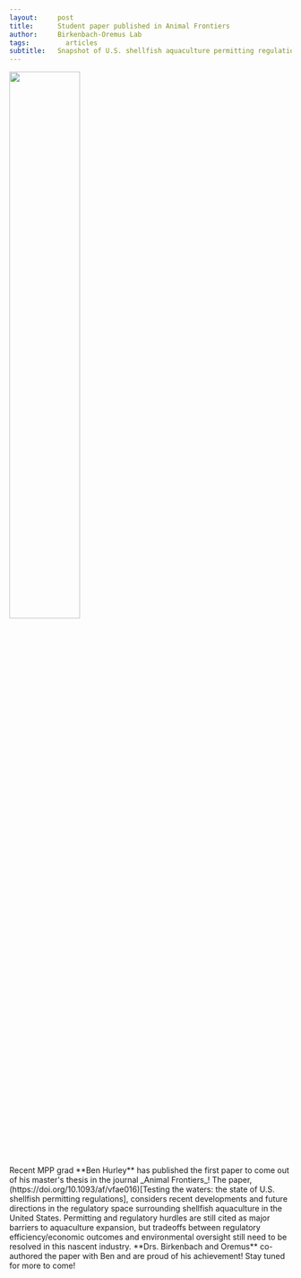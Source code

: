 ```yaml
---
layout:     post
title:      Student paper published in Animal Frontiers
author:     Birkenbach-Oremus Lab
tags: 		  articles
subtitle:  	Snapshot of U.S. shellfish aquaculture permitting regulations
---
```

<!-- Start Writing Below in Markdown -->
<div style="text-align: left;">
    <img src="https://oup.silverchair-cdn.com/oup/backfile/Content_public/Journal/af/Issue/14/4/1/cover.jpeg?Expires=1728656411&Signature=F558Y9HgwEwcBV3ejIwEn8~EfWeEBCfVf9ZbJSXhFdFk5qVeSf2M0M~Mr1w4MTOtBhhse3Uch~fTlqyr4og5EzR-2RbLp~F95rm1Wor6cmO2QgXEf4JAVyygmh9-eK7GQgcifZqmhp5XUclbK-3zCSzohn9NGAtj9~uK-NSzBhxaYhvDfgjJML~ePPD0QxbzviOCTezgrM6vqjDesPd-vs4Tyz4nc68Dcc29pdTpFdyuOvRpokfxnx2K892yiKF80XOCsAT-Atpn74HtiJYSHWS-LoLmAOYkowhChnvyUWQfPvslI0Islz-LyELpIxoG7Nzdy7giidrNFBs2ozsr0g__&Key-Pair-Id=APKAIE5G5CRDK6RD3PGA" width="50%">
</div>
Recent MPP grad **Ben Hurley** has published the first paper to come out of his master's thesis in the journal _Animal Frontiers_! The paper, (https://doi.org/10.1093/af/vfae016)[Testing the waters: the state of U.S. shellfish permitting regulations], considers recent developments and future directions in the regulatory space surrounding shellfish aquaculture in the United States. Permitting and regulatory hurdles are still cited as major barriers to aquaculture expansion, but tradeoffs between regulatory efficiency/economic outcomes and environmental oversight still need to be resolved in this nascent industry. **Drs. Birkenbach and Oremus** co-authored the paper with Ben and are proud of his achievement! Stay tuned for more to come!
